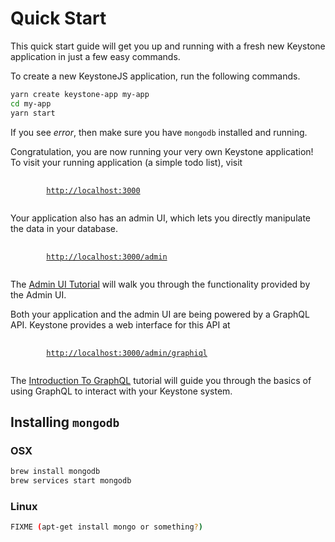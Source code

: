 # Quick Start

This quick start guide will get you up and running with a fresh new Keystone application in just a few easy commands.

To create a new KeystoneJS application, run the following commands.

```sh
yarn create keystone-app my-app
cd my-app
yarn start
```

If you see _error_, then make sure you have `mongodb` installed and running.

Congratulation, you are now running your very own Keystone application!
To visit your running application (a simple todo list), visit

<pre>
	<code>
		<a href="http://localhost:3000">http://localhost:3000</a>
	</code>
</pre>

Your application also has an admin UI, which lets you directly manipulate the data in your database.

<pre>
	<code>
		<a href="http://localhost:3000/admin/">http://localhost:3000/admin</a>
	</code>
</pre>

The [Admin UI Tutorial](../tutorials/admin-ui.md) will walk you through the functionality provided by the Admin UI.

Both your application and the admin UI are being powered by a GraphQL API.
Keystone provides a web interface for this API at

<pre>
	<code>
		<a href="http://localhost:3000/admin/graphiql">http://localhost:3000/admin/graphiql</a>
	</code>
</pre>

The [Introduction To GraphQL](../tutorials/intro-to-graphql.md) tutorial will guide you through the basics of using GraphQL to interact with your Keystone system.

## Installing `mongodb`

### OSX

```sh
brew install mongodb
brew services start mongodb
```

### Linux

```sh
FIXME (apt-get install mongo or something?)
```
